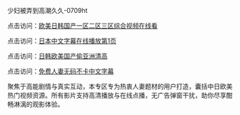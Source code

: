 少妇被弄到高潮久久-0709ht

点击访问：<a href="https://heiliao2dmwwy.pages.dev">欧美日韩国产一区二区三区综合视频在线看</a>

点击访问：<a href="https://heiliaoll4qsx.pages.dev">日本中文字幕在线播放第1页</a>

点击访问：<a href="https://heiliaowzu4ur.pages.dev">日韩欧美国产偷亚洲清高</a>

点击访问：<a href="https://heiliaozj3tjd.pages.dev">免费人妻无码不卡中文字幕</a>

聚焦于高能剧情与真实互动，本专区专为热衷人妻题材的用户打造，囊括中日欧美热门视频资源。所有影片支持高清播放与在线点播，无广告弹窗干扰，助你尽享酣畅淋漓的观影体验。

<span style="display:none;">[Canonical link](https://github.com/sap20250709/sap11 ）</span>
